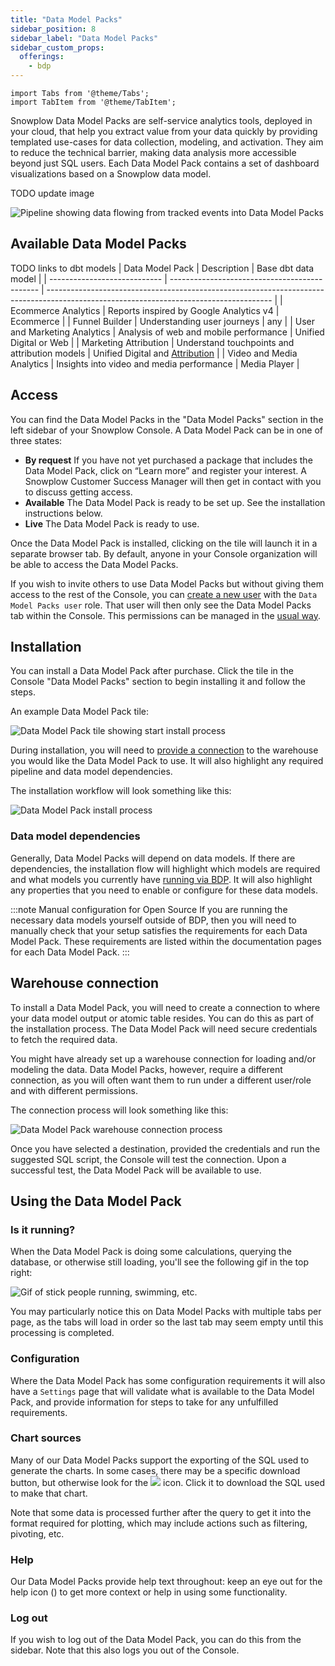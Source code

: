 ```yaml
---
title: "Data Model Packs"
sidebar_position: 8
sidebar_label: "Data Model Packs"
sidebar_custom_props:
  offerings:
    - bdp
---
```


```mdx-code-block
import Tabs from '@theme/Tabs';
import TabItem from '@theme/TabItem';
```

Snowplow Data Model Packs are self-service analytics tools, deployed in your cloud, that help you extract value from your data quickly by providing templated use-cases for data collection, modeling, and activation. They aim to reduce the technical barrier, making data analysis more accessible beyond just SQL users. Each Data Model Pack contains a set of dashboard visualizations based on a Snowplow data model.

TODO update image

![Pipeline showing data flowing from tracked events into Data Model Packs](./images/data-apps-pipeline.png)

## Available Data Model Packs

TODO links to dbt models
| Data Model Pack              | Description                                   | Base dbt data model                                                                                                                    |
| ---------------------------- | --------------------------------------------- | -------------------------------------------------------------------------------------------------------------------------------------- |
| Ecommerce Analytics          | Reports inspired by Google Analytics v4       | Ecommerce                                                                                                                              |
| Funnel Builder               | Understanding user journeys                   | any                                                                                                                                    |
| User and Marketing Analytics | Analysis of web and mobile performance        | Unified Digital or Web                                                                                                                 |
| Marketing Attribution        | Understand touchpoints and attribution models | Unified Digital and [Attribution](/docs/modeling-your-data/modeling-your-data-with-dbt/dbt-models/dbt-attribution-data-model/index.md) |
| Video and Media Analytics    | Insights into video and media performance     | Media Player                                                                                                                           |

## Access

You can find the Data Model Packs in the "Data Model Packs" section in the left sidebar of your Snowplow Console. A Data Model Pack can be in one of three states:
* **By request** If you have not yet purchased a package that includes the Data Model Pack, click on “Learn more” and register your interest. A Snowplow Customer Success Manager will then get in contact with you to discuss getting access.
* **Available** The Data Model Pack is ready to be set up. See the installation instructions below.
* **Live** The Data Model Pack is ready to use.

Once the Data Model Pack is installed, clicking on the tile will launch it in a separate browser tab. By default, anyone in your Console organization will be able to access the Data Model Packs.

If you wish to invite others to use Data Model Packs but without giving them access to the rest of the Console, you can [create a new user](/docs/account-management/managing-users/adding-removing/index.md) with the `Data Model Packs user` role. That user will then only see the Data Model Packs tab within the Console. This permissions can be managed in the [usual way](/docs/account-management/managing-users/managing-permissions/index.md).

## Installation

You can install a Data Model Pack after purchase. Click the tile in the Console "Data Model Packs" section to begin installing it and follow the steps.

An example Data Model Pack tile:

![Data Model Pack tile showing start install process](images/install-app-tile.png)

During installation, you will need to [provide a connection](#warehouse-connections) to the warehouse you would like the Data Model Pack to use. It will also highlight any required pipeline and data model dependencies.

The installation workflow will look something like this:

![Data Model Pack install process](images/sample-app-install.png)

### Data model dependencies

Generally, Data Model Packs will depend on data models. If there are dependencies, the installation flow will highlight which models are required and what models you currently have [running via BDP](/docs/modeling-your-data/running-data-models-via-snowplow-bdp/standard-models/index.md). It will also highlight any properties that you need to enable or configure for these data models.

:::note Manual configuration for Open Source
If you are running the necessary data models yourself outside of BDP, then you will need to manually check that your setup satisfies the requirements for each Data Model Pack. These requirements are listed within the documentation pages for each Data Model Pack.
:::

## Warehouse connection

To install a Data Model Pack, you will need to create a connection to where your data model output or atomic table resides. You can do this as part of the installation process. The Data Model Pack will need secure credentials to fetch the required data.

You might have already set up a warehouse connection for loading and/or modeling the data. Data Model Packs, however, require a different connection, as you will often want them to run under a different user/role and with different permissions.

The connection process will look something like this:

![Data Model Pack warehouse connection process](images/add-connection.png)

Once you have selected a destination, provided the credentials and run the suggested SQL script, the Console will test the connection. Upon a successful test, the Data Model Pack will be available to use.

## Using the Data Model Pack
### Is it running?
When the Data Model Pack is doing some calculations, querying the database, or otherwise still loading, you'll see the following gif in the top right:

<div style={{"background-color": '#F2F4F7'}}>
<img src={require("./images/icon_running.gif").default} alt="Gif of stick people running, swimming, etc." style={{"width":"50px"}}/>
</div>

You may particularly notice this on Data Model Packs with multiple tabs per page, as the tabs will load in order so the last tab may seem empty until this processing is completed.

### Configuration
Where the Data Model Pack has some configuration requirements it will also have a `Settings` page that will validate what is available to the Data Model Pack, and provide information for steps to take for any unfulfilled requirements.

### Chart sources
Many of our Data Model Packs support the exporting of the SQL used to generate the charts. In some cases, there may be a specific download button, but otherwise look for the ![](./images/download_sql.svg) icon. Click it to download the SQL used to make that chart.

Note that some data is processed further after the query to get it into the format required for plotting, which may include actions such as filtering, pivoting, etc.

### Help
Our Data Model Packs provide help text throughout: keep an eye out for the help icon (<Icon icon="fa-regular fa-circle-question"/>) to get more context or help in using some functionality.

### Log out
If you wish to log out of the Data Model Pack, you can do this from the sidebar. Note that this also logs you out of the Console.
